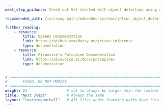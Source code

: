 ```yaml
---
next_step_guidance: Check out Get started with object detection using a Jetson Orin Nano for more ML / AI

recommended_path: /learning-paths/embedded-systems/jetson_object_detection/

further_reading:
    - resource:
        title: OpenAI Documentation
        link: https://github.com/dusty-nv/jetson-inference
        type: documentation
    - resource:
        title: Picovoice's Porcupine Documentation
        link: https://picovoice.ai/docs/porcupine/
        type: documentation


# ================================================================================
#       FIXED, DO NOT MODIFY
# ================================================================================
weight: 21                  # set to always be larger than the content in this path, and one more than 'review'
title: "Next Steps"         # Always the same
layout: "learningpathall"   # All files under learning paths have this same wrapper
---
```

